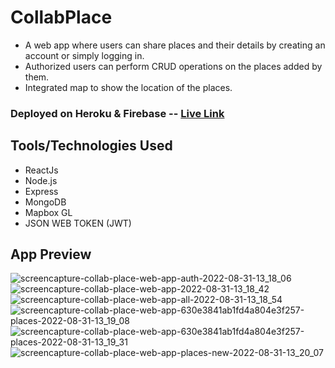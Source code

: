 # CollabPlace 

* A web app where users can share places and their details by creating an account or simply logging in.
* Authorized users can perform CRUD operations on the places added by them.
* Integrated map to show the location of the places.

<h3> Deployed on <b>Heroku & Firebase</b> -- <a href="https://collab---place.web.app/auth" >Live Link</a></h3>

## Tools/Technologies Used

* ReactJs
* Node.js
* Express
* MongoDB
* Mapbox GL
* JSON WEB TOKEN (JWT)
 
## App Preview

![screencapture-collab-place-web-app-auth-2022-08-31-13_18_06](https://user-images.githubusercontent.com/70028004/187624750-b964a382-6e59-4ec2-a79b-7c2480d68bdf.png)
![screencapture-collab-place-web-app-2022-08-31-13_18_42](https://user-images.githubusercontent.com/70028004/187624773-76177105-eec3-4efc-b1ba-b481cbaa92c7.png)
![screencapture-collab-place-web-app-all-2022-08-31-13_18_54](https://user-images.githubusercontent.com/70028004/187624789-78366f3a-5eb2-4928-a700-46c12f15b538.png)
![screencapture-collab-place-web-app-630e3841ab1fd4a804e3f257-places-2022-08-31-13_19_08](https://user-images.githubusercontent.com/70028004/187624879-9b1b731c-cc41-4479-8a3f-9a3da2e462e6.png)
![screencapture-collab-place-web-app-630e3841ab1fd4a804e3f257-places-2022-08-31-13_19_31](https://user-images.githubusercontent.com/70028004/187624912-8c700492-5596-4c98-baac-6a83595c315f.png)
![screencapture-collab-place-web-app-places-new-2022-08-31-13_20_07](https://user-images.githubusercontent.com/70028004/187624939-90d56b75-c719-49fd-9141-06e1418f4c76.png)

